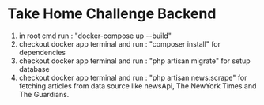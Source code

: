 # Take Home Challenge Backend

1) in root cmd run : "docker-compose up --build"
2) checkout docker app terminal and run : "composer install" for dependencies
3) checkout docker app terminal and run : "php artisan migrate" for setup database
4) checkout docker app terminal and run : "php artisan news:scrape" for fetching articles from data source like newsApi, The NewYork Times and The Guardians.
